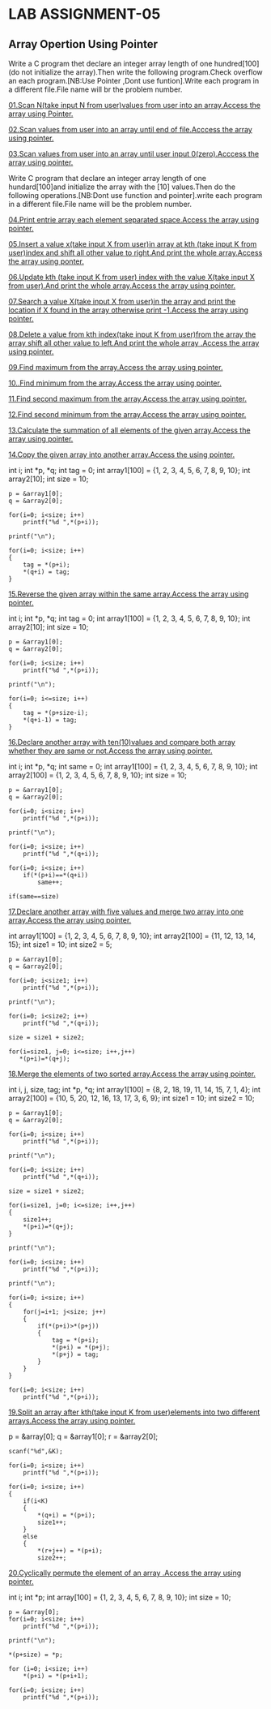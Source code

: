 # LAB ASSIGNMENT-05

## Array Opertion Using Pointer

Write a C program thet declare an integer array length of one hundred[100](do not initialize the array).Then write the following program.Check overflow an each program.[NB:Use Pointer ,Dont use funtion].Write each program in a different file.File name will br the problem number.

[01.Scan N(take input N from user)values from user into an array.Access the array using Pointer.](https://github.com/1834902579/cse214/blob/master/lab5/1.c)


[02.Scan values from user into an array until end of file.Acccess the array using pointer.](https://github.com/1834902579/cse214/blob/master/lab5/2.c)


[03.Scan values from user into an array until user input 0(zero).Acccess the array using pointer.](https://github.com/1834902579/cse214/blob/master/lab5/3.c)


Write C program that declare an integer array length of one hundard[100]and initialize the array with the [10] values.Then do the following operations.[NB:Dont use function and pointer].write each program in a different file.File name will be the problem number.

[04.Print entrie array each element separated space.Access the array using pointer.](https://github.com/1834902579/cse214/blob/master/lab5/4.c)


[05.Insert a value x(take input X from user)in array at kth (take input K from user)index and shift all other value to right.And print the whole array.Access the array using ponter.](https://github.com/1834902579/cse214/blob/master/lab5/5.c)


[06.Update kth (take input K from user) index with the value X(take input X from user).And print the whole array.Access the array using pointer.](https://github.com/1834902579/cse214/blob/master/lab5/6.c)


[07.Search a value X(take input X from user)in the array and print the location if X found in the array otherwise print -1.Access the array using pointer.](https://github.com/1834902579/cse214/blob/master/lab5/7.c)


[08.Delete a value from kth index(take input K from user)from the array the array shift all other value to left.And print the whole array .Access the array using pointer.](https://github.com/1834902579/cse214/blob/master/lab5/8.c)

[09.Find maximum from the array.Access the array using pointer.](https://github.com/1834902579/cse214/blob/master/lab5/9.c)


[10..Find minimum from the array.Access the array using pointer.](https://github.com/1834902579/cse214/blob/master/lab5/10.c)


[11.Find second maximum from the array.Access the array using pointer.](https://github.com/1834902579/cse214/blob/master/lab5/11.c)


[12.Find second minimum from the array.Access the array using pointer.](https://github.com/1834902579/cse214/blob/master/lab5/12.c)


[13.Calculate the summation of all elements of the given array.Access the array using pointer.](https://github.com/1834902579/cse214/blob/master/lab5/13.c)


[14.Copy the given array into another array.Access the using pointer.](https://github.com/1834902579/cse214/blob/master/lab5/14.c)

int i;
    int *p, *q;
    int tag = 0;
    int array1[100] = {1, 2, 3, 4, 5, 6, 7, 8, 9, 10};
    int array2[10];
    int size = 10;

    p = &array1[0];
    q = &array2[0];

    for(i=0; i<size; i++)
        printf("%d ",*(p+i));

    printf("\n");

    for(i=0; i<size; i++)
    {
        tag = *(p+i);
        *(q+i) = tag;
    }
[15.Reverse the given array within the same array.Access the array using pointer.](https://github.com/1834902579/cse214/blob/master/lab5/15.c)

int i;
    int *p, *q;
    int tag = 0;
    int array1[100] = {1, 2, 3, 4, 5, 6, 7, 8, 9, 10};
    int array2[10];
    int size = 10;

    p = &array1[0];
    q = &array2[0];

    for(i=0; i<size; i++)
        printf("%d ",*(p+i));

    printf("\n");

    for(i=0; i<=size; i++)
    {
        tag = *(p+size-i);
        *(q+i-1) = tag;
    }
[16.Declare another array with ten(10)values and compare both array whether they are same or not.Access the array using pointer.](https://github.com/1834902579/cse214/blob/master/lab5/16.c)

 int i;
    int *p, *q;
    int same = 0;
    int array1[100] = {1, 2, 3, 4, 5, 6, 7, 8, 9, 10};
    int array2[100] = {1, 2, 3, 4, 5, 6, 7, 8, 9, 10};
    int size = 10;

    p = &array1[0];
    q = &array2[0];

    for(i=0; i<size; i++)
        printf("%d ",*(p+i));

    printf("\n");

    for(i=0; i<size; i++)
        printf("%d ",*(q+i));

    for(i=0; i<size; i++)
        if(*(p+i)==*(q+i))
            same++;

    if(same==size)
[17.Declare another array with five values and merge two array into one array.Access the array using pointer.](https://github.com/1834902579/cse214/blob/master/lab5/17.c)

 int array1[100] = {1, 2, 3, 4, 5, 6, 7, 8, 9, 10};
    int array2[100] = {11, 12, 13, 14, 15};
    int size1 = 10;
    int size2 = 5;

    p = &array1[0];
    q = &array2[0];

    for(i=0; i<size1; i++)
        printf("%d ",*(p+i));

    printf("\n");

    for(i=0; i<size2; i++)
        printf("%d ",*(q+i));

    size = size1 + size2;

    for(i=size1, j=0; i<=size; i++,j++)
       *(p+i)=*(q+j);
[18.Merge the elements of two sorted array.Access the array using pointer.](https://github.com/1834902579/cse214/blob/master/lab5/18.c)

int i, j, size, tag;
    int *p, *q;
    int array1[100] = {8, 2, 18, 19, 11, 14, 15, 7, 1, 4};
    int array2[100] = {10, 5, 20, 12, 16, 13, 17, 3, 6, 9};
    int size1 = 10;
    int size2 = 10;

    p = &array1[0];
    q = &array2[0];

    for(i=0; i<size; i++)
        printf("%d ",*(p+i));

    printf("\n");

    for(i=0; i<size; i++)
        printf("%d ",*(q+i));

    size = size1 + size2;

    for(i=size1, j=0; i<=size; i++,j++)
    {
        size1++;
        *(p+i)=*(q+j);
    }

    printf("\n");

    for(i=0; i<size; i++)
        printf("%d ",*(p+i));

    printf("\n");

    for(i=0; i<size; i++)
    {
        for(j=i+1; j<size; j++)
        {
            if(*(p+i)>*(p+j))
            {
                tag = *(p+i);
                *(p+i) = *(p+j);
                *(p+j) = tag;
            }
        }
    }

    for(i=0; i<size; i++)
        printf("%d ",*(p+i));
[19.Split an array after kth(take input K from user)elements into two different arrays.Access the array using pointer.](https://github.com/1834902579/cse214/blob/master/lab5/19.c)

 p = &array[0];
    q = &array1[0];
    r = &array2[0];

    scanf("%d",&K);

    for(i=0; i<size; i++)
        printf("%d ",*(p+i));

    for(i=0; i<size; i++)
    {
        if(i<K)
        {
            *(q+i) = *(p+i);
            size1++;
        }
        else
        {
            *(r+j++) = *(p+i);
            size2++;
[20.Cyclically permute the element of an array .Access the array using pointer.](https://github.com/1834902579/cse214/blob/master/lab5/20.c)

 int i;
    int *p;
    int array[100] = {1, 2, 3, 4, 5, 6, 7, 8, 9, 10};
    int size = 10;

    p = &array[0];
    for(i=0; i<size; i++)
        printf("%d ",*(p+i));

    printf("\n");

    *(p+size) = *p;

    for (i=0; i<size; i++)
        *(p+i) = *(p+i+1);

    for(i=0; i<size; i++)
        printf("%d ",*(p+i));
